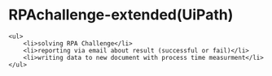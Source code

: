 <h1>RPAchallenge-extended(UiPath)</h1>

    <ul>
        <li>solving RPA Challenge</li>
        <li>reporting via email about result (successful or fail)</li>
        <li>writing data to new document with process time measurment</li>
    </ul>

